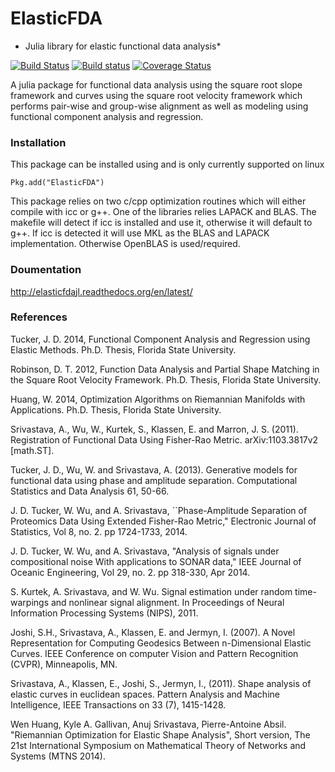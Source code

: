 # ElasticFDA
* Julia library for elastic functional data analysis*

[![Build Status](https://img.shields.io/travis/jdtuck/ElasticFDA.jl.svg?style=flat-square&label=linux)](https://travis-ci.org/jdtuck/ElasticFDA.jl)
[![Build status](https://img.shields.io/appveyor/ci/jdtuck/elasticfda-jl.svg?style=flat-square&label=windows)](https://ci.appveyor.com/project/jdtuck/elasticfda-jl/branch/master)
[![Coverage Status](https://coveralls.io/repos/jdtuck/ElasticFDA.jl/badge.png?branch=master)](https://coveralls.io/r/jdtuck/ElasticFDA.jl?branch=master)

A julia package for functional data analysis using the square root slope framework
and curves using the square root velocity framework which performs pair-wise and
group-wise alignment as well as modeling using functional component analysis and
regression.

### Installation
This package can be installed using and is only currently supported on linux

    Pkg.add("ElasticFDA")

This package relies on two c/cpp optimization routines which will either compile
with icc or g++. One of the libraries relies LAPACK and BLAS. The makefile will
detect if icc is installed and use it, otherwise it will default to g++. If icc
is detected it will use MKL as the BLAS and LAPACK implementation. Otherwise
OpenBLAS is used/required.

### Doumentation
<http://elasticfdajl.readthedocs.org/en/latest/>

### References
Tucker, J. D. 2014, Functional Component Analysis and Regression using Elastic
Methods. Ph.D. Thesis, Florida State University.

Robinson, D. T. 2012, Function Data Analysis and Partial Shape Matching in the
Square Root Velocity Framework. Ph.D. Thesis, Florida State University.

Huang, W. 2014, Optimization Algorithms on Riemannian Manifolds with
Applications. Ph.D. Thesis, Florida State University.

Srivastava, A., Wu, W., Kurtek, S., Klassen, E. and Marron, J. S. (2011).
Registration of Functional Data Using Fisher-Rao Metric. arXiv:1103.3817v2
[math.ST].

Tucker, J. D., Wu, W. and Srivastava, A. (2013). Generative models for
functional data using phase and amplitude separation. Computational Statistics
and Data Analysis 61, 50-66.

J. D. Tucker, W. Wu, and A. Srivastava, ``Phase-Amplitude Separation of
Proteomics Data Using Extended Fisher-Rao Metric," Electronic Journal of
Statistics, Vol 8, no. 2. pp 1724-1733, 2014.

J. D. Tucker, W. Wu, and A. Srivastava, "Analysis of signals under compositional
noise With applications to SONAR data," IEEE Journal of Oceanic Engineering, Vol
29, no. 2. pp 318-330, Apr 2014.

S. Kurtek, A. Srivastava, and W. Wu. Signal estimation under random
time-warpings and nonlinear signal alignment. In Proceedings of Neural
Information Processing Systems (NIPS), 2011.

Joshi, S.H., Srivastava, A., Klassen, E. and Jermyn, I. (2007). A Novel
Representation for Computing Geodesics Between n-Dimensional Elastic Curves.
IEEE Conference on computer Vision and Pattern Recognition (CVPR), Minneapolis, MN.

Srivastava, A., Klassen, E., Joshi, S., Jermyn, I., (2011). Shape analysis of
elastic curves in euclidean spaces. Pattern Analysis and Machine Intelligence,
IEEE Transactions on 33 (7), 1415-1428.

Wen Huang, Kyle A. Gallivan, Anuj Srivastava, Pierre-Antoine Absil. "Riemannian
Optimization for Elastic Shape Analysis", Short version, The 21st International
Symposium on Mathematical Theory of Networks and Systems (MTNS 2014).

